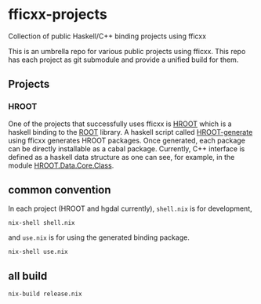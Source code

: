 # fficxx-projects
Collection of public Haskell/C++ binding projects using fficxx

This is an umbrella repo for various public projects using fficxx. This repo has each project as git submodule and provide a unified build for them.

## Projects

### HROOT
One of the projects that successfully uses fficxx is [HROOT](http://ianwookim.org/HROOT) which is a haskell binding to the [ROOT](http://root.cern.ch) library. A haskell script called [HROOT-generate](http://github.com/wavewave/HROOT-generate) using fficxx generates HROOT packages. Once generated, each package can be directly installable as a cabal package. Currently, C++ interface is defined as a haskell data structure as one can see, for example, in the module [HROOT.Data.Core.Class](https://github.com/wavewave/HROOT-generate/blob/master/lib/HROOT/Data/Core/Class.hs).

## common convention

In each project (HROOT and hgdal currently),
`shell.nix` is for development,
```
nix-shell shell.nix
```
and `use.nix` is for using the generated binding package.
```
nix-shell use.nix
```

## all build
```
nix-build release.nix
```
